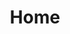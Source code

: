 ---
home: true
icon: iconfont icon-home
title: Home
heroImage: /logo.svg
heroText: OpenList
tagline: 🗂️ 一个支持多种存储的文件列表程序</br>&emsp;&nbsp;&nbsp;使用 Gin 和 Solidjs 开发
heroStyle:
  min-height: 550px
actions:
  - text: 开始💡
    link: /zh/guide/
    type: primary

  - text: Github🌱
    link: https://github.com/OpenListTeam/OpenList

highlights:
- header: 为什么选择 OpenList
  features:
  - title: 使用简单
    icon: iconfont icon-light
    details: OpenList 从一开始就设计为易于安装，并且可以在所有平台上使用。

  - title: 多种存储
    icon: iconfont icon-storage
    details: OpenList 支持多个存储提供商，包括本地存储、阿里云盘、OneDrive、Google Drive 等，且易于拓展。

  - title: 支持 WebDAV
    icon: iconfont icon-waline
    details: OpenList 支持所有 WebDAV 存储，这是一种用于访问文件的标准。

  - title: 黑暗模式
    icon: iconfont icon-contrast
    details: 自由切换明暗模式

  - title: 受保护的路由
    icon: iconfont icon-token
    details: 为特定路径添加密码保护和身份验证

  - title: 文件预览
    icon: iconfont icon-preview
    details: 支持视频、音频、文档、PDF、图片预览等，甚至支持 ipa 安装

  - title: 打包下载/批量下载
    icon: iconfont icon-cache
    details: 使用浏览器的 stream api 支持打包下载，无需使用服务器 / 使用Aria2进行批量下载支持文件夹

  - title: 单点登录
    icon: font-icon icon fa-solid fa-repeat-1
    details: 使用单点登录快速登录OpenList

  - title: 自动注册OpenList帐号
    icon: fa-solid fa-file-user
    details: 使用单点登录自动注册为OpenList帐号快速注册

  - title: 离线下载
    icon: fa-solid fa-folder-arrow-down
    details: 将种子内容离线下载到指定的目录內,需要苛刻的网络环境

  - title: 保险箱加密/解密 文件
    icon: fa-solid fa-binary-lock
    details: 任何人都可以安全地将加密数据存储在远程存储提供商上。数据存储在保险箱中，提供商只能看到保险箱，看不到您的数据。

  - title: 更多新功能
    icon: iconfont icon-more
    details: 包括文本编辑器、README/HTML 渲染、文件永久链接、Cloudflare Workers 代理等

- header: 在 OpenList 中挂载你想要的网盘
  description: 我们使用了标准的网盘 API 规范，为你整合了这些网盘。</br>本软件及指南是一个开源项目，不持有以下任何商标。</br>所有商标均为其各自所有者的财产。
  image: 
  bgImage: /img/bg/9-light.svg
  bgImageDark: /img/bg/9-dark.svg
  features:
    - title: 阿里云盘
      icon: /img/storegeico/favicon-www.alipan.com-2-64x64.png
      # details: 分享链接
      link: /drivers/aliyundrive_open.md
    - title: 百度云盘
      icon: /img/storegeico/pan.baidu.com.png
      details: 
      link: 
    - title: 123网盘
      icon: /img/storegeico/www.123pan.com.ico
      # details: 云盘/分享/直链
      link: 
    - title: 夸克网盘
      icon: /img/storegeico/pan.quark.cn128.ico
      # details: TV 版
      link: 
    - title: OneDrive
      icon: /img/storegeico/odbfavicon.ico
      # details: 国际版 世纪互联
      link: /drivers/onedrive.md
    - title: GoogleDrive
      icon: /img/storegeico/drive.google.com32.png
      details: 
      link: 
    - title: Mega
      icon: /img/storegeico/mega.nz.ico
      details: 
      link: 
    - title: 115网盘
      icon: /img/storegeico/115.ico
      details: 
      link: 
    - title: 电信天翼云盘
      icon: /img/storegeico/favicon-cloud.dlife.cn.ico
      details: 
      link: 
    - title: 中国移动云盘
      icon: /img/storegeico/yun.139.com.png
      details: 
      link: 
    - title: 中国联通云盘
      icon: /img/storegeico/pan.wo.cn.ico
      details: 
      link: 
    - title: 四川电信魔盘
      icon: /img/storegeico/mopan.sc.189.cn.ico
      details: 
      link: 
    - title: 迅雷网盘
      icon: /img/storegeico/pan.xunlei.ico
      # details: X / 浏览器
      link: 
    - title: PikPak
      icon: /img/storegeico/pikpak.com.png
      # details: 分享链接
      link: 
    - title: 谷歌相册
      icon: /img/storegeico/photos.google.com96.png
      details: 
      link: 
    - title: 一刻相册
      icon: /img/storegeico/photo.baidu.com.ico
      details: 
      link: 
    - title: 蓝奏云
      icon: /img/storegeico/up.woozooo.com.ico
      # details: 蓝奏云优享版
      link: 
    - title: UC网盘
      icon: /img/storegeico/drive.uc.cn.png
      # details: TV
      link: 
    - title: Dropbox
      icon: /img/storegeico/dropbox.comfavicon32.ico
      details: 
      link: 
    - title: 腾讯微云
      icon: /img/storegeico/www.weiyun.com.png
      details: 
      link: 
    - title: TeraBox
      icon: /img/storegeico/www.terabox.ico
      details: 
      link: 
    - title: Teambition
      icon: /img/storegeico/teambition.com.ico
      details: 
      link: 
    - title: 分秒帧
      icon: /img/storegeico/www.mediatrack.cn.ico
      details: 
      link: 
    - title: Yandex.Disk
      icon: /img/storegeico/360.yandex.com.png
      details: 
      link: 
    - title: 小飞机网盘
      icon: /img/storegeico/www.feejii.com.ico
      details: 
      link: 
    - title: 多吉云
      icon: /img/storegeico/www.dogecloud.com.png
      details: 
      link: 
    - title: 又拍云存储
      icon: /img/storegeico/www.upyun.com.png
      details: 
      link: 
    - title: Trainbit
      icon: /img/storegeico/teambition.com.ico
      details: 
      link: 
    - title: UrlTree
      icon: /img/storegeico/UrlTree-angular.iofavicon-144x144.png
      details: 
      link: 
    - title: 腾讯智能创作平台
      icon: /img/storegeico/v.tencent.com.png
      details: 
      link: 
    - title: 超星星小组盘
      icon: /img/storegeico/v9.chaoxing.com.png
      details: 
      link: 
    - title: 曲奇云盘
      icon: /img/storegeico/quqi.com.ico
      details: 
      link: 
    - title: 网易云音乐云盘
      icon: /img/storegeico/music.163.com.ico
      details: 
      link: 
    - title: 6盘
      icon: /img/storegeico/www.6pan.vip.png
      details: 
      link: 
    - title: 联想家庭储存链接分享
      icon: /img/storegeico/pc.lenovo.com.cn.png
      details: 
      link: 
    - title: GitHub
      icon: /img/storegeico/favicon-github.com-3-32x32.svg
      details: 
      link: 
- header: 或是这些自建存储
  description: 
  image: /assets/image/ui.svg
  bgImage: /img/bg/9-light.svg
  bgImageDark: /img/bg/9-dark.svg
  features:
    - title: 本地存储
      icon: icon-park-outline:cloud-storage
      details: 
      link: /drivers/local.md
    - title: FTP/SFTP
      icon: hugeicons:internet
      details: 
      link: 
    - title: S3 对象存储
      icon: clarity:storage-solid-badged
      details: 
      link: 
    - title: SMB
      icon: clarity:storage-solid
      details: 
      link: 
    - title: WebDAV
      icon: fluent-mdl2:internet-sharing
      details: 
      link:
    - title: IPFS
      icon: carbon:storage-request
      details: 
      link: 
    - title: Seafile
      icon: /img/storege/www.seafile.com.png
      # details: 自建同步盘
      link: 
    - title: Cloudreve
      icon: /img/storege/cloudreve.org.ico
      # details: 自建备份盘
      link: 
    - title: Misskey
      icon: /img/storege/misskey-hub.net.svg
      # details: 去中心化平台
      link: 
- header: 我们还有这些功能
  description: 
  image: 
  bgImage: /img/bg/9-light.svg
  bgImageDark: /img/bg/9-dark.svg
  highlights:
    - title: 别名（alias）
      icon: 
      details: 将不同网盘的文件合并展示
      link: 
    - title: Crypt
      icon: 
      details: 云盘自动加解密
      link: 

copyright: AGPL-3.0 Licensed | Copyright © 2022-present The OpenList Team
# footer: 
---